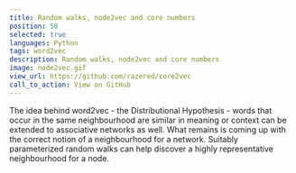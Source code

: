 ```yaml
---
title: Random walks, node2vec and core numbers 
position: 50
selected: true
languages: Python
tags: word2vec
description: Random walks, node2vec and core numbers 
image: node2vec.gif
view_url: https://github.com/razered/core2vec
call_to_action: View on GitHub
---
```


The idea behind word2vec - the Distributional Hypothesis - words that occur in the same neighbourhood are similar in meaning or context can be extended to associative networks as well. What remains is coming up with the correct notion of a neighbourhood for a network. Suitably parameterized random walks can help discover a highly representative neighbourhood for a node. 